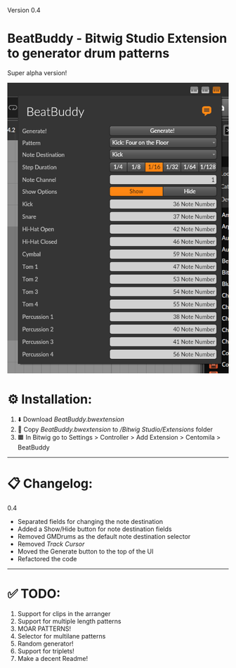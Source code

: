Version 0.4

# BeatBuddy - Bitwig Studio Extension to generator drum patterns

Super alpha version!

![alt text](image.png)

# ⚙️ Installation:

1. ⬇️ Download _BeatBuddy.bwextension_
2. 📂 Copy _BeatBuddy.bwextension_ to _/Bitwig Studio/Extensions_ folder
3. 🟧 In Bitwig go to Settings > Controller > Add Extension > Centomila > BeatBuddy

---

# 📋 Changelog:

0.4
- Separated fields for changing the note destination  
- Added a Show/Hide button for note destination fields  
- Removed GMDrums as the default note destination selector  
- Removed _Track Cursor_  
- Moved the Generate button to the top of the UI  
- Refactored the code  

---

# ✅ TODO:

1. Support for clips in the arranger
2. Support for multiple length patterns
3. MOAR PATTERNS!
4. Selector for multilane patterns
5. Random generator!
6. Support for triplets!
7. Make a decent Readme!
